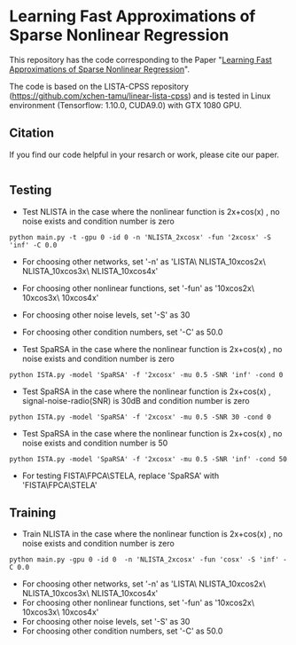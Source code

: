 # Learning Fast Approximations of Sparse Nonlinear Regression
This repository has the code corresponding to the Paper 
"[Learning Fast Approximations of Sparse Nonlinear Regression]()".

The code is based on the LISTA-CPSS repository (https://github.com/xchen-tamu/linear-lista-cpss)
and is tested in Linux environment (Tensorflow: 1.10.0, CUDA9.0) with GTX 1080 GPU.

## Citation
If you find our code helpful in your resarch or work, please cite our paper.
```

```
## Testing
- Test NLISTA in the case where the nonlinear function is 2x+cos(x) , no noise exists and condition number is zero
```
python main.py -t -gpu 0 -id 0 -n 'NLISTA_2xcosx' -fun '2xcosx' -S 'inf' -C 0.0 
```
- For choosing other networks, set '-n' as 'LISTA\ NLISTA_10xcos2x\ NLISTA_10xcos3x\ NLISTA_10xcos4x'
- For choosing other nonlinear functions, set '-fun' as '10xcos2x\ 10xcos3x\ 10xcos4x'
- For choosing other noise levels, set '-S' as 30
- For choosing other condition numbers, set '-C' as 50.0


- Test SpaRSA in the case where the nonlinear function is 2x+cos(x) , no noise exists and condition number is zero
```
python ISTA.py -model 'SpaRSA' -f '2xcosx' -mu 0.5 -SNR 'inf' -cond 0
```
- Test SpaRSA in the case where the nonlinear function is 2x+cos(x) , signal-noise-radio(SNR) is 30dB and condition number is zero
```
python ISTA.py -model 'SpaRSA' -f '2xcosx' -mu 0.5 -SNR 30 -cond 0
```
- Test SpaRSA in the case where the nonlinear function is 2x+cos(x) , no noise exists and condition number is 50
```
python ISTA.py -model 'SpaRSA' -f '2xcosx' -mu 0.5 -SNR 'inf' -cond 50
```
- For testing FISTA\FPCA\STELA, replace 'SpaRSA' with 'FISTA\FPCA\STELA'

## Training
- Train NLISTA in the case where the nonlinear function is 2x+cos(x) , no noise exists and condition number is zero
```
python main.py -gpu 0 -id 0  -n 'NLISTA_2xcosx' -fun 'cosx' -S 'inf' -C 0.0 
```
- For choosing other networks, set '-n' as 'LISTA\ NLISTA_10xcos2x\ NLISTA_10xcos3x\ NLISTA_10xcos4x'
- For choosing other nonlinear functions, set '-fun' as '10xcos2x\ 10xcos3x\ 10xcos4x'
- For choosing other noise levels, set '-S' as 30
- For choosing other condition numbers, set '-C' as 50.0